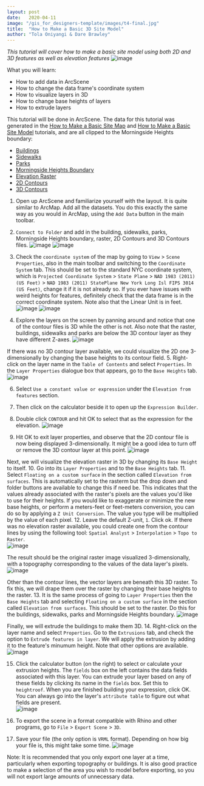 ```yaml
---
layout: post
date:   2020-04-11
image: "/gis_for_designers-template/images/t4-final.jpg"
title:  "How to Make a Basic 3D Site Model"
author: "Tola Oniyangi & Dare Brawley"
---
```

*This tutorial will cover how to make a basic site model using both 2D and 3D features as well as elevation features*
![image](/images/t4-final.jpg)

What you will learn:
* How to add data in ArcScene
* How to change the data frame's coordinate system
* How to visualize layers in 3D
* How to change base heights of layers
* How to extrude layers

This tutorial will be done in ArcScene. The data for this tutorial was generated in the [How to Make a Basic Site Map](https://tolaoniyangi.github.io/gis_for_designers-template/how_to_make_a_basic_site_map.html) and [How to Make a Basic Site Model](https://tolaoniyangi.github.io/gis_for_designers-template/how_to_make_a_basic_3D_site_model.html) tutorials, and are all clipped to the Morningside Heights boundary:
* [Buildings](/data/buildings_mh.zip)
* [Sidewalks](/data/sidewalks_mh.zip)
* [Parks](/data/parks_mh.zip)
* [Morningside Heights Boundary](/data/mh.zip)
* [Elevation Raster](/data/raster_mh.zip)
* [2D Contours](/data/contour_mh.zip)
* [3D Contours](/data/contour2ft_mh_3D.zip)

1. Open up ArcScene and familiarize yourself with the layout. It is quite similar to ArcMap. Add all the datasets. You do this exactly the same way as you would in ArcMap, using the `Add Data` button in the main toolbar. 
2. `Connect to Folder` and add in the building, sidewalks, parks, Morningside Heights boundary, raster, 2D Contours and 3D Contours files.
![image](/images/t4-01.JPG)
![image](/images/t4-02.JPG)

3. Check the `coordinate system` of the map by going to `View` > `Scene Properties`, also in the main toolbar and switching to the `Coordinate System` tab. This should be set to the standard NYC coordinate system, which is `Projected Coordinate System` > `State Plane` > `NAD 1983 (2011) (US Feet)` > `NAD 1983 (2011) StatePlane New York Long Isl FIPS 3014 (US Feet)`, change it if it is not already so. 
If you ever have issues with weird heights for features, definitely check that the data frame is in the correct coordinate system. Note also that the Linear Unit is in feet.
![image](/images/t4-03.JPG)
![image](/images/t4-04.JPG)

4. Explore the layers on the screen by panning around and notice that one of the contour files is 3D while the other is not. Also note that the raster, buildings, sidewalks and parks are below the 3D contour layer as they have different Z-axes.
![image](/images/t4-05.JPG)

If there was no 3D contour layer available, we could visualize the 2D one 3-dimensionally by changing the base heights to its contour field. 
5. Right-click on the layer name in the `Table of Contents` and select `Properties`. In the `Layer Properties` dialogue box that appears, go to the `Base Heights` tab. 
![image](/images/t4-06.JPG)

6. Select `Use a constant value or expression` under the `Elevation from features` section. 
7. Then click on the calculator beside it to open up the `Expression Builder`. 
8. Double click `CONTOUR` and hit OK to select that as the expression for the elevation. 
![image](/images/t4-07.JPG)

9. Hit OK to exit layer properties, and observe that the 2D contour file is now being displayed 3-dimensionally. It might be a good idea to turn off or remove the 3D contour layer at this point. 
![image](/images/t4-08.JPG)

Next, we will visualize the elevation raster in 3D by changing its `Base Height` to itself. 
10. Go into its `Layer Properties` and to the `Base Heights` tab. 
11. Select `Floating on a custom surface` in the section called `Elevation from surfaces`. 
This is automatically set to the rasterm but the drop down and folder buttons are available to change this if need be. This indicates that the values already associated with the raster's pixels are the values you'd like to use for their heights. If you would like to exaggerate or minimize the new base heights, or perform a meters-feet or feet-meters conversion, you can do so by applying a `Z Unit Conversion`. The value you type will be multiplied by the value of each pixel. 
12. Leave the default Z-unit, `1`. Click ok.
If there was no elevation raster available, you could create one from the contour lines by using the following tool: `Spatial Analyst` > `Interpolation` > `Topo to Raster`.  
![image](/images/t4-09.JPG)

The result should be the original raster image visualized 3-dimensionally, with a topography corresponding to the values of the data layer's pixels. 
![image](/images/t4-10.JPG)

Other than the contour lines, the vector layers are beneath this 3D raster. To fix this, we will drape them over the raster by changing their base heights to the raster.
13. It is the same process of going to `Layer Properties` then the `Base Heights` tab and selecting `Floating on a custom surface` in the section called `Elevation from surfaces`. This should be set to the raster. Do this for the buildings, sidewalks, parks and Morningside Heights boundary.
![image](/images/t4-11.JPG)

Finally, we will extrude the buildings to make them 3D. 
14. Right-click on the layer name and select `Properties`. Go to the `Extrusions` tab, and check the option to `Extrude features in layer`. We will apply the extrusion by adding it to the feature's minumum height. Note that other options are available.
![image](/images/t4-12.JPG)

15. Click the calculator button (on the right) to select or calculate your extrusion heights. The `fields` box on the left contains the data fields associated with this layer. You can extrude your layer based on any of these fields by clicking its name in the `fields` box. Set this to `heightroof`. When you are finished building your expression, click OK. You can always go into the layer's `attribute table` to figure out what fields are present.  
![image](/images/t4-13.JPG)

16. To export the scene in a format compatible with Rhino and other programs, go to `File` > `Export Scene` > `3D`. 
17. Save your file (the only option is `VRML` format). Depending on how big your file is, this might take some time.
![image](/images/t4-14.JPG)

Note: It is recommended that you only export one layer at a time, particularly when exporting topography or buildings. It is also good practice to make a selection of the area you wish to model before exporting, so you will not export large amounts of unnecessary data.
